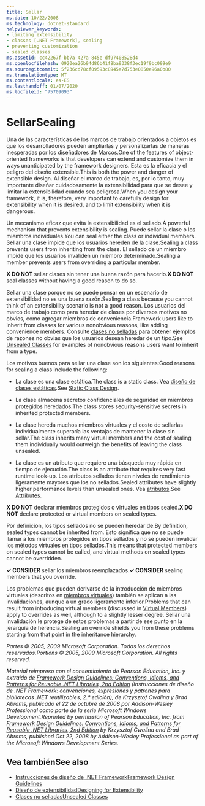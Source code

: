```yaml
---
title: Sellar
ms.date: 10/22/2008
ms.technology: dotnet-standard
helpviewer_keywords:
- limiting extensibility
- classes [.NET Framework], sealing
- preventing customization
- sealed classes
ms.assetid: cc42267f-bb7a-427a-845e-df97408528d4
ms.openlocfilehash: 0920ea26b94d86b41f8ba9338f3ec19f9bc099e9
ms.sourcegitcommit: 5f236cd78cf09593c8945a7d753e0850e96a0b80
ms.translationtype: MT
ms.contentlocale: es-ES
ms.lasthandoff: 01/07/2020
ms.locfileid: "75709093"
---
```

# <a name="sealing"></a><span data-ttu-id="d8397-102">Sellar</span><span class="sxs-lookup"><span data-stu-id="d8397-102">Sealing</span></span>
<span data-ttu-id="d8397-103">Una de las características de los marcos de trabajo orientados a objetos es que los desarrolladores pueden ampliarlas y personalizarlas de maneras inesperadas por los diseñadores de Marcos.</span><span class="sxs-lookup"><span data-stu-id="d8397-103">One of the features of object-oriented frameworks is that developers can extend and customize them in ways unanticipated by the framework designers.</span></span> <span data-ttu-id="d8397-104">Esta es la eficacia y el peligro del diseño extensible.</span><span class="sxs-lookup"><span data-stu-id="d8397-104">This is both the power and danger of extensible design.</span></span> <span data-ttu-id="d8397-105">Al diseñar el marco de trabajo, es, por lo tanto, muy importante diseñar cuidadosamente la extensibilidad para que se desee y limitar la extensibilidad cuando sea peligrosa.</span><span class="sxs-lookup"><span data-stu-id="d8397-105">When you design your framework, it is, therefore, very important to carefully design for extensibility when it is desired, and to limit extensibility when it is dangerous.</span></span>  
  
 <span data-ttu-id="d8397-106">Un mecanismo eficaz que evita la extensibilidad es el sellado.</span><span class="sxs-lookup"><span data-stu-id="d8397-106">A powerful mechanism that prevents extensibility is sealing.</span></span> <span data-ttu-id="d8397-107">Puede sellar la clase o los miembros individuales.</span><span class="sxs-lookup"><span data-stu-id="d8397-107">You can seal either the class or individual members.</span></span> <span data-ttu-id="d8397-108">Sellar una clase impide que los usuarios hereden de la clase.</span><span class="sxs-lookup"><span data-stu-id="d8397-108">Sealing a class prevents users from inheriting from the class.</span></span> <span data-ttu-id="d8397-109">El sellado de un miembro impide que los usuarios invaliden un miembro determinado.</span><span class="sxs-lookup"><span data-stu-id="d8397-109">Sealing a member prevents users from overriding a particular member.</span></span>  
  
 <span data-ttu-id="d8397-110">**X DO NOT** sellar clases sin tener una buena razón para hacerlo.</span><span class="sxs-lookup"><span data-stu-id="d8397-110">**X DO NOT** seal classes without having a good reason to do so.</span></span>  
  
 <span data-ttu-id="d8397-111">Sellar una clase porque no se puede pensar en un escenario de extensibilidad no es una buena razón.</span><span class="sxs-lookup"><span data-stu-id="d8397-111">Sealing a class because you cannot think of an extensibility scenario is not a good reason.</span></span> <span data-ttu-id="d8397-112">Los usuarios del marco de trabajo como para heredar de clases por diversos motivos no obvios, como agregar miembros de conveniencia.</span><span class="sxs-lookup"><span data-stu-id="d8397-112">Framework users like to inherit from classes for various nonobvious reasons, like adding convenience members.</span></span> <span data-ttu-id="d8397-113">Consulte [clases no selladas](../../../docs/standard/design-guidelines/unsealed-classes.md) para obtener ejemplos de razones no obvias que los usuarios desean heredar de un tipo.</span><span class="sxs-lookup"><span data-stu-id="d8397-113">See [Unsealed Classes](../../../docs/standard/design-guidelines/unsealed-classes.md) for examples of nonobvious reasons users want to inherit from a type.</span></span>  
  
 <span data-ttu-id="d8397-114">Los motivos buenos para sellar una clase son los siguientes:</span><span class="sxs-lookup"><span data-stu-id="d8397-114">Good reasons for sealing a class include the following:</span></span>  
  
- <span data-ttu-id="d8397-115">La clase es una clase estática.</span><span class="sxs-lookup"><span data-stu-id="d8397-115">The class is a static class.</span></span> <span data-ttu-id="d8397-116">Vea [diseño de clases estáticas](../../../docs/standard/design-guidelines/static-class.md).</span><span class="sxs-lookup"><span data-stu-id="d8397-116">See [Static Class Design](../../../docs/standard/design-guidelines/static-class.md).</span></span>  
  
- <span data-ttu-id="d8397-117">La clase almacena secretos confidenciales de seguridad en miembros protegidos heredados.</span><span class="sxs-lookup"><span data-stu-id="d8397-117">The class stores security-sensitive secrets in inherited protected members.</span></span>  
  
- <span data-ttu-id="d8397-118">La clase hereda muchos miembros virtuales y el costo de sellarlas individualmente superaría las ventajas de mantener la clase sin sellar.</span><span class="sxs-lookup"><span data-stu-id="d8397-118">The class inherits many virtual members and the cost of sealing them individually would outweigh the benefits of leaving the class unsealed.</span></span>  
  
- <span data-ttu-id="d8397-119">La clase es un atributo que requiere una búsqueda muy rápida en tiempo de ejecución.</span><span class="sxs-lookup"><span data-stu-id="d8397-119">The class is an attribute that requires very fast runtime look-up.</span></span> <span data-ttu-id="d8397-120">Los atributos sellados tienen niveles de rendimiento ligeramente mayores que los no sellados.</span><span class="sxs-lookup"><span data-stu-id="d8397-120">Sealed attributes have slightly higher performance levels than unsealed ones.</span></span> <span data-ttu-id="d8397-121">Vea [atributos](../../../docs/standard/design-guidelines/attributes.md).</span><span class="sxs-lookup"><span data-stu-id="d8397-121">See [Attributes](../../../docs/standard/design-guidelines/attributes.md).</span></span>  
  
 <span data-ttu-id="d8397-122">**X DO NOT** declarar miembros protegidos o virtuales en tipos sealed.</span><span class="sxs-lookup"><span data-stu-id="d8397-122">**X DO NOT** declare protected or virtual members on sealed types.</span></span>  
  
 <span data-ttu-id="d8397-123">Por definición, los tipos sellados no se pueden heredar de.</span><span class="sxs-lookup"><span data-stu-id="d8397-123">By definition, sealed types cannot be inherited from.</span></span> <span data-ttu-id="d8397-124">Esto significa que no se puede llamar a los miembros protegidos en tipos sellados y no se pueden invalidar los métodos virtuales en tipos sellados.</span><span class="sxs-lookup"><span data-stu-id="d8397-124">This means that protected members on sealed types cannot be called, and virtual methods on sealed types cannot be overridden.</span></span>  
  
 <span data-ttu-id="d8397-125">**✓ CONSIDER** sellar los miembros reemplazados.</span><span class="sxs-lookup"><span data-stu-id="d8397-125">**✓ CONSIDER** sealing members that you override.</span></span>  
  
 <span data-ttu-id="d8397-126">Los problemas que pueden derivarse de la introducción de miembros virtuales (descritos en [miembros virtuales](../../../docs/standard/design-guidelines/virtual-members.md)) también se aplican a las invalidaciones, aunque a un grado ligeramente inferior.</span><span class="sxs-lookup"><span data-stu-id="d8397-126">Problems that can result from introducing virtual members (discussed in [Virtual Members](../../../docs/standard/design-guidelines/virtual-members.md)) apply to overrides as well, although to a slightly lesser degree.</span></span> <span data-ttu-id="d8397-127">Sellar una invalidación le protege de estos problemas a partir de ese punto en la jerarquía de herencia.</span><span class="sxs-lookup"><span data-stu-id="d8397-127">Sealing an override shields you from these problems starting from that point in the inheritance hierarchy.</span></span>  
  
 <span data-ttu-id="d8397-128">*Partes © 2005, 2009 Microsoft Corporation. Todos los derechos reservados.*</span><span class="sxs-lookup"><span data-stu-id="d8397-128">*Portions © 2005, 2009 Microsoft Corporation. All rights reserved.*</span></span>  
  
 <span data-ttu-id="d8397-129">*Material reimpreso con el consentimiento de Pearson Education, Inc. y extraído de [Framework Design Guidelines: Conventions, Idioms, and Patterns for Reusable .NET Libraries, 2nd Edition](https://www.informit.com/store/framework-design-guidelines-conventions-idioms-and-9780321545619) (Instrucciones de diseño de .NET Framework: convenciones, expresiones y patrones para bibliotecas .NET reutilizables, 2.ª edición), de Krzysztof Cwalina y Brad Abrams, publicado el 22 de octubre de 2008 por Addison-Wesley Professional como parte de la serie Microsoft Windows Development.*</span><span class="sxs-lookup"><span data-stu-id="d8397-129">*Reprinted by permission of Pearson Education, Inc. from [Framework Design Guidelines: Conventions, Idioms, and Patterns for Reusable .NET Libraries, 2nd Edition](https://www.informit.com/store/framework-design-guidelines-conventions-idioms-and-9780321545619) by Krzysztof Cwalina and Brad Abrams, published Oct 22, 2008 by Addison-Wesley Professional as part of the Microsoft Windows Development Series.*</span></span>  
  
## <a name="see-also"></a><span data-ttu-id="d8397-130">Vea también</span><span class="sxs-lookup"><span data-stu-id="d8397-130">See also</span></span>

- [<span data-ttu-id="d8397-131">Instrucciones de diseño de .NET Framework</span><span class="sxs-lookup"><span data-stu-id="d8397-131">Framework Design Guidelines</span></span>](../../../docs/standard/design-guidelines/index.md)
- [<span data-ttu-id="d8397-132">Diseño de extensibilidad</span><span class="sxs-lookup"><span data-stu-id="d8397-132">Designing for Extensibility</span></span>](../../../docs/standard/design-guidelines/designing-for-extensibility.md)
- [<span data-ttu-id="d8397-133">Clases no selladas</span><span class="sxs-lookup"><span data-stu-id="d8397-133">Unsealed Classes</span></span>](../../../docs/standard/design-guidelines/unsealed-classes.md)
